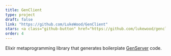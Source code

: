 ```yaml
---
title: GenClient
type: project
draft: false
link: "https://github.com/LukeWood/GenClient"
stars: <a class="github-button" href="https://github.com/lukewood/genclient" data-icon="octicon-star" data-show-count="true" aria-label="Star lukewood/genclient on GitHub">Star</a>
order: 4
---
```

Elixir metaprogramming library that generates boilerplate [GenServer](https://hexdocs.pm/elixir/GenServer.html) code.
